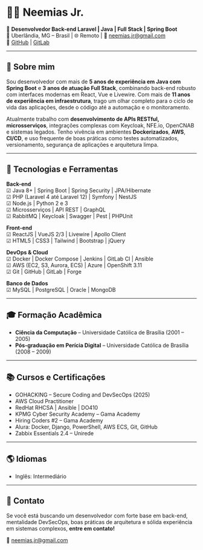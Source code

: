 # 👨‍💻 Neemias Jr.

🎯 **Desenvolvedor Back-end Laravel | Java | Full Stack | Spring Boot**  
📍 Uberlândia, MG – Brasil | 🌐 Remoto | 📧 neemias.jr@gmail.com  
🔗 [GitHub](https://github.com/neemiasjr) | [GitLab](https://gitlab.com/neemiasjr)

---

## 🧭 Sobre mim

Sou desenvolvedor com mais de **5 anos de experiência em Java com Spring Boot** e **3 anos de atuação Full Stack**, combinando back-end robusto com interfaces modernas em React, Vue e Livewire. Com mais de **11 anos de experiência em infraestrutura**, trago um olhar completo para o ciclo de vida das aplicações, desde o código até a automação e o monitoramento.

Atualmente trabalho com **desenvolvimento de APIs RESTful, microsserviços**, integrações complexas com Keycloak, NFE.io, OpenCNAB e sistemas legados. Tenho vivência em ambientes **Dockerizados**, **AWS**, **CI/CD**, e uso frequente de boas práticas como testes automatizados, versionamento, segurança de aplicações e arquitetura limpa.

---

## 🚀 Tecnologias e Ferramentas

**Back-end**  
☑ Java 8+ | Spring Boot | Spring Security | JPA/Hibernate  
☑ PHP (Laravel 4 até Laravel 12) | Symfony | NestJS  
☑ Node.js | Python 2 e 3  
☑ Microsserviços | API REST | GraphQL  
☑ RabbitMQ | Keycloak | Swagger | Pest | PHPUnit

**Front-end**  
☑ ReactJS | VueJS 2/3 | Livewire | Apollo Client  
☑ HTML5 | CSS3 | Tailwind | Bootstrap | jQuery

**DevOps & Cloud**  
☑ Docker | Docker Compose | Jenkins | GitLab CI | Ansible  
☑ AWS (EC2, S3, Aurora, ECS) | Azure | OpenShift 3.11  
☑ Git | GitHub | GitLab | Forge

**Banco de Dados**  
☑ MySQL | PostgreSQL | Oracle | MongoDB

---

## 🎓 Formação Acadêmica

- **Ciência da Computação** – Universidade Católica de Brasília (2001 – 2005)  
- **Pós-graduação em Perícia Digital** – Universidade Católica de Brasília (2008 – 2009)

---

## 📚 Cursos e Certificações

- GOHACKING – Secure Coding and DevSecOps (2025)
- AWS Cloud Practitioner
- RedHat RHCSA | Ansible | DO410
- KPMG Cyber Security Academy – Gama Academy
- Hiring Coders #2 – Gama Academy
- Alura: Docker, Django, PowerShell, AWS ECS, Git, GitHub
- Zabbix Essentials 2.4 – Unirede

---

## 🌎 Idiomas

- Inglês: Intermediário

---

## 📌 Contato

Se você está buscando um desenvolvedor com forte base em back-end, mentalidade DevSecOps, boas práticas de arquitetura e sólida experiência em sistemas complexos, **entre em contato!**

📧 neemias.jr@gmail.com
